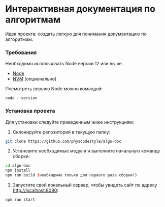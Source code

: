 # Интерактивная документация по алгоритмам

Идея проекта: создать легкую для понимания документацию по алгоритмам.

### Требования

Необходимо использовать Node версии 12 или выше.

- [Node](https://nodejs.org/)
- [NVM](https://github.com/nvm-sh/nvm) (опционально)

Посмотреть версию Node можно командой:

```
node --version
```

### Установка проекта

Для установки следуйте приведенным ниже инструкциям:

1. Склонируйте репозиторий в текущую папку:

```bash
git clone https://github.com/physcodestyle/algo-doc
```

2. Установите необходимые модули и выполните начальную команду сборки:

```bash
cd algo-doc
npm install
npm run build (необходимо только для первого раза сборки!)
```

3. Запустите свой локальный сервер, чтобы увидеть сайт по адресу [http://localhost:8080](http://localhost:8080):

```bash
npm run start
```
